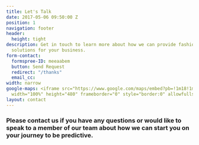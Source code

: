```yaml
---
title: Let's Talk
date: 2017-05-06 09:50:00 Z
position: 1
navigation: footer
header:
  height: tight
description: Get in touch to learn more about how we can provide fashion personalisation
  solutions for your business.
form-contact:
  formspree-ID: meeaabem
  button: Send Request
  redirect: "/thanks"
  email_cc: 
width: narrow
google-maps: <iframe src="https://www.google.com/maps/embed?pb=!1m18!1m12!1m3!1d2482.8172861376975!2d-0.18113908437417783!3d51.516568017854055!2m3!1f0!2f0!3f0!3m2!1i1024!2i768!4f13.1!3m3!1m2!1s0x48761aad1c5702e9%3A0x887814eb0ec3756f!2s20+Eastbourne+Terrace%2C+London+W2%2C+UK!5e0!3m2!1sen!2sth!4v1494646621889"
  width="100%" height="480" frameborder="0" style="border:0" allowfullscreen></iframe>
layout: contact
---
```


### Please contact us if you have any questions or would like to speak to a member of our team about how we can start you on your journey to be predictive.
